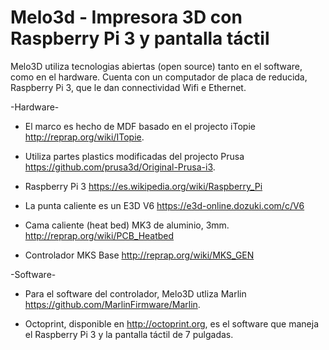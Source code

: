 # Melo3d - Impresora 3D con Raspberry Pi 3 y pantalla táctil

Melo3D utiliza tecnologias abiertas (open source) tanto en el software, como en el hardware. Cuenta con un computador de placa de reducida, Raspberry Pi 3, que le dan connectividad Wifi e Ethernet. 

-Hardware-

- El marco es hecho de MDF basado en el projecto iTopie http://reprap.org/wiki/ITopie. 

- Utiliza partes plastics modificadas del projecto Prusa https://github.com/prusa3d/Original-Prusa-i3.

- Raspberry Pi 3 https://es.wikipedia.org/wiki/Raspberry_Pi

- La punta caliente es un E3D V6 https://e3d-online.dozuki.com/c/V6

- Cama caliente (heat bed) MK3 de aluminio, 3mm. http://reprap.org/wiki/PCB_Heatbed

- Controlador MKS Base http://reprap.org/wiki/MKS_GEN


-Software-

- Para el software del controlador, Melo3D utliza Marlin https://github.com/MarlinFirmware/Marlin. 

- Octoprint, disponible en http://octoprint.org, es el software que maneja el Raspberry Pi 3 y la pantalla táctil de 7 pulgadas. 
